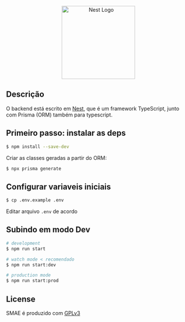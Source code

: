 <p align="center">
  <a href="http://nestjs.com/" target="blank"><img src="https://nestjs.com/img/logo-small.svg" width="200" alt="Nest Logo" /></a>
</p>

## Descrição

O backend está escrito em [Nest](https://github.com/nestjs/nest), que é um framework TypeScript, junto com Prisma (ORM) também para typescript.

## Primeiro passo: instalar as deps

```bash
$ npm install --save-dev
```

Criar as classes geradas a partir do ORM:

```bash
$ npx prisma generate
```

## Configurar variaveis iniciais


```bash
$ cp .env.example .env
```

Editar arquivo `.env` de acordo


## Subindo em modo Dev

```bash
# development
$ npm run start

# watch mode < recomendado
$ npm run start:dev

# production mode
$ npm run start:prod
```



## License

SMAE é produzido com [GPLv3](LICENSE)
